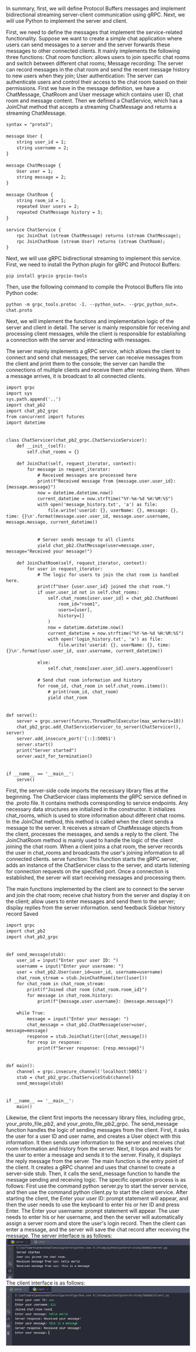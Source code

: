 In summary, first, we will define Protocol Buffers messages and implement bidirectional streaming server-client communication using gRPC. Next, we will use Python to implement the server and client.

First, we need to define the messages that implement the service-related functionality. Suppose we want to create a simple chat application where users can send messages to a server and the server forwards these messages to other connected clients. It mainly implements the following three functions:
Chat room function: allows users to join specific chat rooms and switch between different chat rooms;
Message recording: The server can record messages in the chat room and send the recent message history to new users when they join;
User authentication: The server can authenticate users and control their access to the chat room based on their permissions.
First we have in the message definition, we have a ChatMessage, ChatRoom and User message which contains user ID, chat room and message content. Then we defined a ChatService, which has a JoinChat method that accepts a streaming ChatMessage and returns a streaming ChatMessage.
```
syntax = "proto3";

message User {
    string user_id = 1;
    string username = 2;
}

message ChatMessage {
    User user = 1;
    string message = 2;
}

message ChatRoom {
    string room_id = 1;
    repeated User users = 2;
    repeated ChatMessage history = 3;
}

service ChatService {
    rpc JoinChat (stream ChatMessage) returns (stream ChatMessage);
    rpc JoinChatRoom (stream User) returns (stream ChatRoom);
}
```
Next, we will use gRPC bidirectional streaming to implement this service. First, we need to install the Python plugin for gRPC and Protocol Buffers:
```
pip install grpcio grpcio-tools
```

Then, use the following command to compile the Protocol Buffers file into Python code:
```
python -m grpc_tools.protoc -I. --python_out=. --grpc_python_out=. chat.proto
```
Next, we will implement the functions and implementation logic of the server and client in detail. The server is mainly responsible for receiving and processing client messages, while the client is responsible for establishing a connection with the server and interacting with messages.

The server mainly implements a gRPC service, which allows the client to connect and send chat messages; the server can receive messages from the client and print them to the console; the server can handle the connections of multiple clients and receive them after receiving them. When a message arrives, it is broadcast to all connected clients.
```
import grpc
import sys
sys.path.append('..')
import chat_pb2
import chat_pb2_grpc
from concurrent import futures
import datetime


class ChatServicer(chat_pb2_grpc.ChatServiceServicer):
    def __init__(self):
        self.chat_rooms = {}

    def JoinChat(self, request_iterator, context):
        for message in request_iterator:
            # Received messages are processed here
            print(f"Received message from {message.user.user_id}: {message.message}")
            now = datetime.datetime.now()
            current_datetime = now.strftime("%Y-%m-%d %H:%M:%S")
            with open('message_history.txt', 'a') as file:
                file.write('userid: {}, userName: {}, message: {}, time: {}\n'.format(message.user.user_id, message.user.username, message.message, current_datetime))


            # Server sends message to all clients
            yield chat_pb2.ChatMessage(user=message.user, message="Received your message!")

    def JoinChatRoom(self, request_iterator, context):
        for user in request_iterator:
            # The logic for users to join the chat room is handled here.
            print(f"User {user.user_id} joined the chat room.")
            if user.user_id not in self.chat_rooms:
                self.chat_rooms[user.user_id] = chat_pb2.ChatRoom(
                    room_id="room1",
                    users=[user],
                    history=[]
                )
                now = datetime.datetime.now()
                current_datetime = now.strftime("%Y-%m-%d %H:%M:%S")
                with open('login_history.txt', 'a') as file:
                    file.write('userid: {}, userName: {}, time: {}\n'.format(user.user_id, user.username, current_datetime))

            else:
                self.chat_rooms[user.user_id].users.append(user)

            # Send chat room information and history
            for room_id, chat_room in self.chat_rooms.items():
                # print(room_id, chat_room)
                yield chat_room


def serve():
    server = grpc.server(futures.ThreadPoolExecutor(max_workers=10))
    chat_pb2_grpc.add_ChatServiceServicer_to_server(ChatServicer(), server)
    server.add_insecure_port('[::]:50051')
    server.start()
    print("Server started")
    server.wait_for_termination()


if __name__ == '__main__':
    serve()
```

First, the server-side code imports the necessary library files at the beginning. The ChatServicer class implements the gRPC service defined in the .proto file. It contains methods corresponding to service endpoints.
Any necessary data structures are initialized in the constructor. It initializes chat_rooms, which is used to store information about different chat rooms. In the JoinChat method, this method is called when the client sends a message to the server. It receives a stream of ChatMessage objects from the client, processes the messages, and sends a reply to the client.
The JoinChatRoom method is mainly used to handle the logic of the client joining the chat room. When a client joins a chat room, the server records the user in chat_rooms and broadcasts the user's joining information to all connected clients.
serve function: This function starts the gRPC server, adds an instance of the ChatServicer class to the server, and starts listening for connection requests on the specified port. Once a connection is established, the server will start receiving messages and processing them.

The main functions implemented by the client are to connect to the server and join the chat room; receive chat history from the server and display it on the client; allow users to enter messages and send them to the server; display replies from the server information.
send feedback
Sidebar
history record
Saved

```
import grpc
import chat_pb2
import chat_pb2_grpc


def send_message(stub):
    user_id = input("Enter your user ID: ")
    username = input("Enter your username: ")
    user = chat_pb2.User(user_id=user_id, username=username)
    chat_room_stream = stub.JoinChatRoom(iter([user]))
    for chat_room in chat_room_stream:
        print(f"Joined chat room {chat_room.room_id}")
        for message in chat_room.history:
            print(f"{message.user.username}: {message.message}")

    while True:
        message = input("Enter your message: ")
        chat_message = chat_pb2.ChatMessage(user=user, message=message)
        response = stub.JoinChat(iter([chat_message]))
        for resp in response:
            print(f"Server response: {resp.message}")


def main():
    channel = grpc.insecure_channel('localhost:50051')
    stub = chat_pb2_grpc.ChatServiceStub(channel)
    send_message(stub)


if __name__ == '__main__':
    main()

```
Likewise, the client first imports the necessary library files, including grpc, your_proto_file_pb2, and your_proto_file_pb2_grpc.
The send_message function handles the logic of sending messages from the client. First, it asks the user for a user ID and user name, and creates a User object with this information. It then sends user information to the server and receives chat room information and history from the server. Next, it loops and waits for the user to enter a message and sends it to the server. Finally, it displays the reply message from the server.
The main function is the entry point of the client. It creates a gRPC channel and uses that channel to create a server-side stub. Then, it calls the send_message function to handle the message sending and receiving logic.
The specific operation process is as follows:
First use the command python server.py to start the server service, and then use the command python client.py to start the client service. After starting the client, the Enter your user ID: prompt statement will appear, and then the user needs to use the keyboard to enter his or her ID and press Enter. The Enter your username: prompt statement will appear. The user needs to enter his or her username, and then the server will automatically assign a server room and store the user's login record. Then the client can enter a message, and the server will save the chat record after receiving the message.
The server interface is as follows:
![server](server.png)
The client interface is as follows:
![client](client.png)
